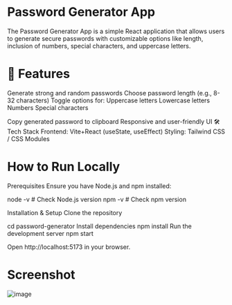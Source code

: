 # Password Generator App

The Password Generator App is a simple React application that allows users to generate secure passwords with customizable options like length, inclusion of numbers, special characters, and uppercase letters.

# 🚀 Features

Generate strong and random passwords
Choose password length (e.g., 8-32 characters)
Toggle options for:
Uppercase letters
Lowercase letters
Numbers
Special characters

Copy generated password to clipboard
Responsive and user-friendly UI
🛠 Tech Stack
Frontend: Vite+React (useState, useEffect)
Styling: Tailwind CSS / CSS Modules

# How to Run Locally
Prerequisites
Ensure you have Node.js and npm installed:

node -v  # Check Node.js version
npm -v   # Check npm version

Installation & Setup
Clone the repository

cd password-generator
Install dependencies
npm install
Run the development server
npm start

Open http://localhost:5173 in your browser.

# Screenshot
![image](https://github.com/user-attachments/assets/00eee1fa-c400-440f-af06-e219559ff2f1)

